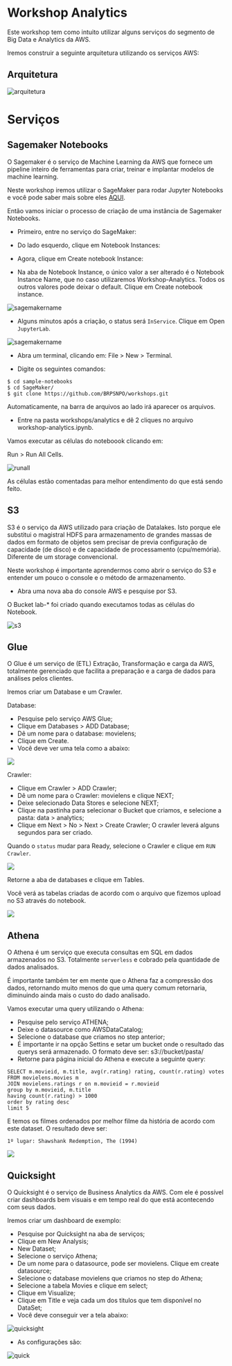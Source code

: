 # Workshop Analytics

Este workshop tem como intuito utilizar alguns serviços do segmento de Big Data e Analytics da AWS.

Iremos construir a seguinte arquitetura utilizando os serviços AWS:

## Arquitetura
![arquitetura](images/arquitetura-analytics.png)

# Serviços

## Sagemaker Notebooks

O Sagemaker é o serviço de Machine Learning da AWS que fornece um pipeline inteiro de ferramentas para criar, treinar e implantar modelos de machine learning.

Neste workshop iremos utilizar o SageMaker para rodar Jupyter Notebooks e você pode saber mais sobre eles [AQUI](https://jupyter.org/).

Então vamos iniciar o processo de criação de uma instância de Sagemaker Notebooks.

- Primeiro, entre no serviço do SageMaker:


- Do lado esquerdo, clique em Notebook Instances:

- Agora, clique em Create notebook Instance:

- Na aba de Notebook Instance, o único valor a ser alterado é o Notebook Instance Name, que no caso utilizaremos Workshop-Analytics. Todos os outros valores pode deixar o default. Clique em Create notebook instance.

![sagemakername](images/sagemakername.png)

- Alguns minutos após a criação, o status será `InService`.  Clique em Open `JupyterLab`.

![sagemakername](images/sagemaker1.png)

- Abra um terminal, clicando em: File > New > Terminal.

- Digite os seguintes comandos:

````
$ cd sample-notebooks
$ cd SageMaker/
$ git clone https://github.com/BRPSNPO/workshops.git
````

Automaticamente, na barra de arquivos ao lado irá aparecer os arquivos. 

- Entre na pasta workshops/analytics e dê 2 cliques no arquivo workshop-analytics.ipynb.

Vamos executar as células do noteboook clicando em:

Run > Run All Cells.

![runall](images/runall.png)

As células estão comentadas para melhor entendimento do que está sendo feito.


## S3

S3 é o serviço da AWS utilizado para criação de Datalakes. Isto porque ele substitui o magistral HDFS para armazenamento de grandes massas de dados em formato de objetos sem precisar de previa configuração de capacidade (de disco) e de capacidade de processamento (cpu/memória). Diferente de um storage convencional.

Neste workshop é importante aprendermos como abrir o serviço do S3 e entender um pouco o console e o método de armazenamento.

- Abra uma nova aba do console AWS e pesquise por S3.

O Bucket lab-* foi criado quando executamos todas as células do Notebook.

![s3](images/s3.png)

## Glue

O Glue é um serviço de (ETL) Extração, Transformação e carga da AWS, totalmente gerenciado que facilita a preparação e a carga de dados para análises pelos clientes.

Iremos criar um Database e um Crawler.

Database:
- Pesquise pelo serviço AWS Glue;
- Clique em Databases > ADD Database;
- Dê um nome para o database: movielens;
- Clique em Create.
- Você deve ver uma tela como a abaixo:

![](images/gluedatabase.png)

Crawler:
- Clique em Crawler > ADD Crawler;
- Dê um nome para o Crawler: movielens e clique NEXT;
- Deixe selecionado Data Stores e selecione NEXT;
- Clique na pastinha para selecionar o Bucket que criamos, e selecione a pasta: data > analytics;
- Clique em Next > No > Next > Create Crawler;
O crawler leverá alguns segundos para ser criado.

Quando o `status` mudar para Ready, selecione o Crawler e clique em `RUN Crawler`.

![](images/gluecrawler.png)


Retorne a aba de databases e clique em Tables.

Você verá as tabelas criadas de acordo com o arquivo que fizemos upload no S3 através do notebook.

![](images/gluetables.png)

## Athena

O Athena é um serviço que executa consultas em SQL em dados armazenados no S3. Totalmente `serverless` e cobrado pela quantidade de dados analisados.

É importante também ter em mente que o Athena faz a compressão dos dados, retornando muito menos do que uma query comum retornaria, diminuindo ainda mais o custo do dado analisado.

Vamos executar uma query utilizando o Athena:

- Pesquise pelo serviço ATHENA;
- Deixe o datasource como AWSDataCatalog;
- Selecione o database que criamos no step anterior;
- É importante ir na opção Settins e setar um bucket onde o resultado das querys será armazenado. O formato deve ser: s3://bucket/pasta/
- Retorne para página inicial do Athena e execute a seguinte query:
`````
SELECT m.movieid, m.title, avg(r.rating) rating, count(r.rating) votes
FROM movielens.movies m
JOIN movielens.ratings r on m.movieid = r.movieid
group by m.movieid, m.title
having count(r.rating) > 1000
order by rating desc
limit 5
`````

E temos os filmes ordenados por melhor filme da história de acordo com este dataset. O resultado deve ser:

`1º lugar: Shawshank Redemption, The (1994)`

![](images/athena.png)

## Quicksight

O Quicksight é o serviço de Business Analytics da AWS. Com ele é possível criar dashboards bem visuais e em tempo real do que está acontecendo com seus dados.

Iremos criar um dashboard de exemplo:

- Pesquise por Quicksight na aba de serviços;
- Clique em New Analysis;
- New Dataset;
- Selecione o serviço Athena;
- De um nome para o datasource, pode ser movielens. Clique em create datasource;
- Selecione o database movielens que criamos no step do Athena;
- Selecione a tabela Movies e clique em select;
- Clique em Visualize;
- Clique em Title e veja cada um dos titulos que tem disponível no DataSet;
- Você deve conseguir ver a tela abaixo:

![quicksight](images/quicksight.png)

- As configurações são:

![quick](images/quickconfig.png)
